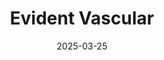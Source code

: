 ---  
layout: startup_page  
title: "Evident Vascular"  
id: "evidentvascular.com"  
permalink: "/evidentvascularevidentvascular.com03252025/"  
website: "https://evidentvascular.com/"  
funding_round: "Series B"  
funding_amount: ""  
investors: "Shangbay Capital, Vensana Capital, two undisclosed multinational strategics"  
about: "Evident Vascular develops an advanced intravascular ultrasound (IVUS) platform using AI to optimize vascular imaging for peripheral and coronary interventions. The platform enhances image interpretation, streamlines workflows, and improves clinical outcomes. Its mission is to provide clinicians with cutting-edge tools for precision, efficiency, and superior patient care."  
markets: "Medical Technology, AI, Medical Devices, Artificial Intelligence (AI), Health Care, Medical, Medical Device, HealthTech"  
hq: "San Jose, California, United States"  
founded_year: "2021"  
linkedin: "https://www.linkedin.com/company/evident-vascular/"  
twitter: ""  
instagram: ""  
facebook: ""  
crunchbase: "https://www.crunchbase.com/organization/evident-vascular"  
pitchbook: "https://pitchbook.com/profiles/company/538156-45"  

date_display: "25-Mar-2025"  
date: "2025-03-25"

# SEO Optimization  
meta_title: "Evident Vascular - Series B"  
meta_description: "Evident Vascular, Evident Vascular develops an advanced intravascular ultrasound (IVUS) platform using AI to optimize vascular imaging for peripheral and coronary inter..."  
meta_keywords: "Evident Vascular, Medical Technology, AI, Medical Devices, Artificial Intelligence (AI), Health Care, Medical, Medical Device, HealthTech, Series B funding"  
canonical_url: "https://startup.projectstartups.com/evidentvascularevidentvascular.com03252025/"  
---